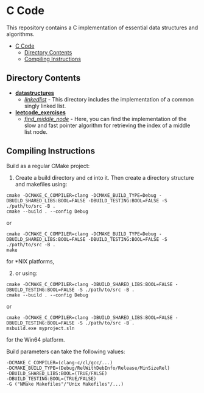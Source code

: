 # C Code

This repository contains a C implementation of essential data structures and algorithms.

- [C Code](#c-code)
  - [Directory Contents](#directory-contents)
  - [Compiling Instructions](#compiling-instructions)

## Directory Contents
- [**datastructures**](./src/datastructures/)
  - [*linkedlist*](./src/datastructures/linkedlist/) - This directory includes the
  implementation of a common singly linked list.
- [**leetcode_exercises**](./src/leetcode_exercises/)
  - [*find_middle_node*](./src/leetcode_exercises/find_middle_node/) - Here, you can
  find the implementation of the slow and fast pointer algorithm for retrieving
  the index of a middle list node.

## Compiling Instructions
Build as a regular CMake project:
1. Create a build directory and `cd` into it. Then create a directory structure
and makefiles using:
```shell
cmake -DCMAKE_C_COMPILER=clang -DCMAKE_BUILD_TYPE=Debug -DBUILD_SHARED_LIBS:BOOL=FALSE -DBUILD_TESTING:BOOL=FALSE -S ./path/to/src -B .
cmake --build . --config Debug
```
or
```shell
cmake -DCMAKE_C_COMPILER=clang -DCMAKE_BUILD_TYPE=Debug -DBUILD_SHARED_LIBS:BOOL=FALSE -DBUILD_TESTING:BOOL=FALSE -S ./path/to/src -B .
make
```

for \*NIX platforms,

2. or using:
```shell
cmake -DCMAKE_C_COMPILER=clang -DBUILD_SHARED_LIBS:BOOL=FALSE -DBUILD_TESTING:BOOL=FALSE -S ./path/to/src -B .
cmake --build . --config Debug
```
or
```shell
cmake -DCMAKE_C_COMPILER=clang -DBUILD_SHARED_LIBS:BOOL=FALSE -DBUILD_TESTING:BOOL=FALSE -S ./path/to/src -B .
msbuild.exe myproject.sln
```

for the Win64 platform.

Build parameters can take the following values:
```shell
-DCMAKE_C_COMPILER=(clang-c/cl/gcc/...)
-DCMAKE_BUILD_TYPE=(Debug/RelWithDebInfo/Release/MinSizeRel)
-DBUILD_SHARED_LIBS:BOOL=(TRUE/FALSE)
-DBUILD_TESTING:BOOL=(TRUE/FALSE)
-G ("NMake Makefiles"/"Unix Makefiles"/...)
```